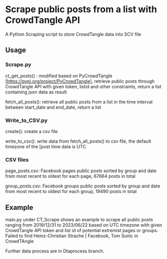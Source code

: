 # Scrape public posts from a list with CrowdTangle API
A Python Scraping script to store CrowdTangle data into SCV file

## Usage

### Scrape.py
ct_get_posts() : modified based on PyCrowdTangle [https://pypi.org/project/PyCrowdTangle],
                 retrieve public posts through CrowdTangle API with given token, listid
                 and other constraints, return a list containing json data as result
                 
fetch_all_posts():  retrieve all public posts from a list in the time interval between start_date
                    and end_date, return a list

### Write_to_CSV.py
create(): create a csv file

write_to_csv(): write data from fetch_all_posts() to csv file, the default timezone of the [post time data is UTC

### CSV files
page_posts.csv: Facebook pages public posts sorted by group and date from most recent to oldest for each page, 67664 posts in total

group_posts.csv: Facebook groups public posts sorted by group and date from most recent to oldest for each group, 19490 posts in total

## Example
main.py under CT_Scrape shows an example to scrape all public posts ranging from 2019/12/31 to 2023/06/22 based on UTC timezone with given
CrowdTangle API token and list id of potential extremist pages or groups.
Failed to find Heinz-Christian Strache | Facebook, Tom Sunic in CrowdTAngle 

Further data process are in Dtaprocess branch.


